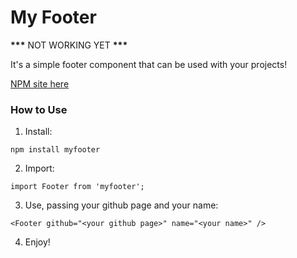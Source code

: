# My Footer

**\*\*\*** NOT WORKING YET **\*\*\***

It's a simple footer component that can be used with your projects!

[NPM site here](https://www.npmjs.com/package/myfooter)

### How to Use

1. Install:

`npm install myfooter`

2. Import:

`import Footer from 'myfooter';`

3. Use, passing your github page and your name:

`<Footer github="<your github page>" name="<your name>" />`

4. Enjoy!
